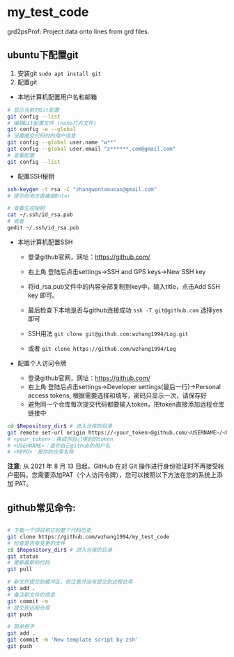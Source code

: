 # my_test_code

grd2psProf: Project data onto lines from grd files.

## ubuntu下配置git
1. 安装git
`sudo apt install git`
2. 配置git
+ 本地计算机配置用户名和邮箱
```bash
# 显示当前的Git配置
git config --list
# 编辑Git配置文件 (nano打开文件)
git config -e --global
# 设置提交代码时的用户信息
git config --global user.name "w**"
git config --global user.email "z******.com@gmail.com"
# 查看配置
git config --list
```
+ 配置SSH秘钥
```bash
ssh-keygen -t rsa -C "zhangwentaoucas@gmail.com"
# 提示的地方直接按Enter

# 查看生成秘钥
cat ~/.ssh/id_rsa.pub
# 或者
gedit ~/.ssh/id_rsa.pub
```
+ 本地计算机配置SSH
	- 登录github官网，网址：https://github.com/
	- 右上角 登陆后点击settings->SSH and GPS keys->New SSH key
	- 将id_rsa.pub文件中的内容全部复制到key中，输入title，点击Add SSH key 即可。

	- 最后检查下本地是否与github连接成功 `ssh -T git@github.com` 选择yes即可
	- SSH用法 `git clone git@github.com:wzhang1994/Log.git`
	-  或者 `git clone https://github.com/wzhang1994/Log`

+ 配置个人访问令牌
	- 登录github官网，网址：https://github.com/
	- 右上角 登陆后点击settings->Developer settings(最后一行)->Personal access tokens, 根据需要选择和填写，密码只显示一次，请保存好
	- 避免同一个仓库每次提交代码都要输入token，把token直接添加远程仓库链接中
```bash
cd $Repository_dir$ # 进入仓库的目录
git remote set-url origin https://<your_token>@github.com/<USERNAME>/<REPO>
# <your_token>：换成你自己得到的token
# <USERNAME>：是你自己github的用户名
# <REPO>：是你的仓库名称
```

**注意**: 从 2021 年 8 月 13 日起，GitHub 在对 Git 操作进行身份验证时不再接受帐户密码。您需要添加PAT（个人访问令牌），您可以按照以下方法在您的系统上添加 PAT。


## github常见命令:

```bash

# 下载一个项目和它的整个代码历史
git clone https://github.com/wzhang1994/my_test_code
# 检查是否有变更的文件
cd $Repository_dir$ # 进入仓库的目录
git status
# 更新最新的代码
git pull 

# 新文件提交到缓冲区，但注意并没有提交到远程仓库
git add .
# 备注新文件的信息
git commit -m 
# 提交到远程仓库
git push

# 简单例子
git add .
git commit -m 'New template script by zsh'
git push
```
